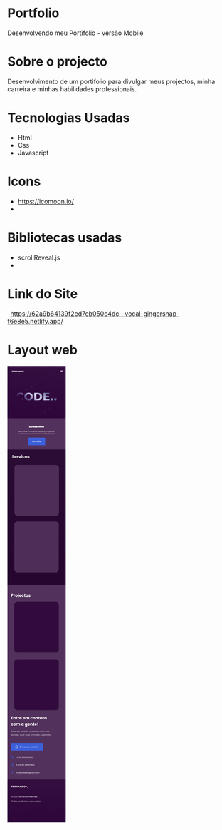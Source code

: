 # Portfolio
 Desenvolvendo meu Portifolio - versão Mobile 


# Sobre o projecto
Desenvolvimento de um portifolio para divulgar meus projectos, minha carreira e minhas habilidades professionais. 

# Tecnologias Usadas
- Html
- Css
- Javascript

# Icons
- https://icomoon.io/
- 
# Bibliotecas usadas
- scrollReveal.js
- 
# Link do Site 
-https://62a9b64139f2ed7eb050e4dc--vocal-gingersnap-f6e8e5.netlify.app/

# Layout web
![Web 1](https://github.com/Muethea/Portfolio/blob/main/Assets/Mobile%20Layout.png)
